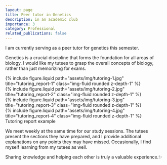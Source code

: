 ```yaml
---
layout: page
title: Peer tutor in Genetics
description: in an academic club
importance: 3
category: Professional
related_publications: false
---
```


I am currently serving as a peer tutor for genetics this semester.

Genetics is a crucial discipline that forms the foundation for all areas of biology. I would like my tutees to grasp the overall concepts of biology, rather than just memorizing for exams.

<div class="row justify-content-sm-center">
    <div class="col-sm-6 mt-3 mt-md-0">
        {% include figure.liquid path="assets/img/tutoring-1.jpg" title="tutoring_report-1" class="img-fluid rounded z-depth-1" %}
    </div>
    <div class="col-sm-6 mt-3 mt-md-0">
        {% include figure.liquid path="assets/img/tutoring-2.jpg" title="tutoring_report-2" class="img-fluid rounded z-depth-1" %}
    </div>
</div>
<div class="row justify-content-sm-center">
    <div class="col-sm-6 mt-3 mt-md-0">
        {% include figure.liquid path="assets/img/tutoring-3.jpg" title="tutoring_report-3" class="img-fluid rounded z-depth-1" %}
    </div>
    <div class="col-sm-6 mt-3 mt-md-0">
        {% include figure.liquid path="assets/img/tutoring-4.jpg" title="tutoring_report-4" class="img-fluid rounded z-depth-1" %}
    </div>
</div>
<div class="caption">
    Tutoring report example
</div>

We meet weekly at the same time for our study sessions. The tutees present the sections they have prepared, and I provide additional explanations on any points they may have missed. Occasionally, I find myself learning from my tutees as well.

Sharing knowledge and helping each other is truly a valuable experience.✨
